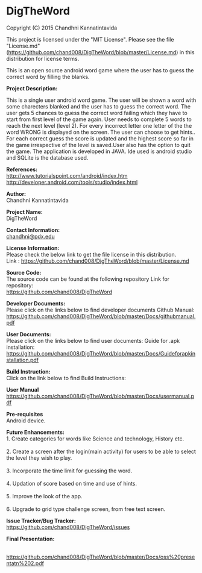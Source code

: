 # DigTheWord
Copyright (C) 2015 Chandhni Kannatintavida

This project is licensed under the "MIT License". Please see the file "License.md"(https://github.com/chand008/DigTheWord/blob/master/License.md) in this distribution for license terms.

This is an open source android word game where the user has to guess the correct word by filling the blanks.

**Project Description:**

This is a single user android word game. The user will be shown a word with some charecters blanked and the user has to guess the correct word. The user gets 5 chances to guess the correct word failing which they have to start from first level of the game again. User needs to complete 5 words to reach the next level (level 2). For every incorrect letter one letter of the the word WRONG is displayed on the screen. The user can choose to get hints.. For each correct guess the score is updated and the highest score so far in the game irrespective of the level is saved.User also has the option to quit the game.
The application is developed in JAVA. Ide used is android studio and SQLite is the database used.

**References:**
<br>http://www.tutorialspoint.com/android/index.htm<br>
http://developer.android.com/tools/studio/index.html
            
**Author:**
            <br>Chandhni Kannatintavida<br>
        
**Project Name:**
            <br>DigTheWord<br>
            
**Contact Information:**
            <br>chandhni@pdx.edu<br>

**License Information:**
           <br> Please check the below link to get the file license in this distribution.<br> Link :
            https://github.com/chand008/DigTheWord/blob/master/License.md<br>
            
**Source Code:**
            <br>The source code can be found at the following repository Link for repository:<br>
            https://github.com/chand008/DigTheWord<br>
            
**Developer Documents:**
            <br>Please click on the links below to find developer documents Github Manual: <br>
            https://github.com/chand008/DigTheWord/blob/master/Docs/githubmanual.pdf <br>
            
            
**User Documents:**
           <br> Please click on the links below to find user documents: Guide for .apk installation:<br>
            https://github.com/chand008/DigTheWord/blob/master/Docs/Guideforapkinstallation.pdf <br>            

**Build Instruction:**
            <br>Click on the link below to find Build Instructions:<br>
            

**User Manual**
            <br>https://github.com/chand008/DigTheWord/blob/master/Docs/usermanual.pdf <br>

**Pre-requisites**
           <br> Android device.<br>
            
**Future Enhancements:**
          <br> 1.  Create categories for words like Science and technology, History etc.<br>
          <br> 2.  Create a screen after the login(main activity) for users to be able to select the level they wish to play.<br>
         <br>  3.  Incorporate the time limit for guessing the word.<br>
         <br>  4.  Updation of score based on time and use of hints.<br>
          <br> 5.  Improve the look of the app.<br>
          <br> 6. Upgrade to grid type challenge screen, from free text screen.<br>
            
**Issue Tracker/Bug Tracker:**
            <br>https://github.com/chand008/DigTheWord/issues<br>
            
            
**Final Presentation:**

<br> https://github.com/chand008/DigTheWord/blob/master/Docs/oss%20presentatn%202.pdf <br>

